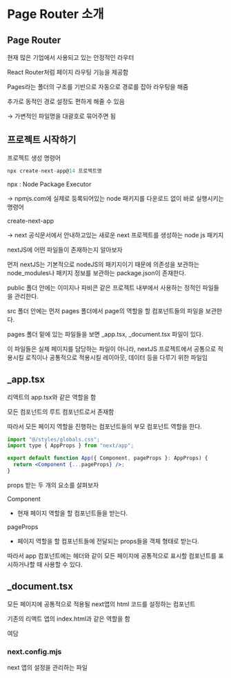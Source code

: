# Page Router 소개

## Page Router

현재 많은 기업에서 사용되고 있는 안정적인 라우터

React Router처럼 페이지 라우팅 기능을 제공함

Pages라는 폴더의 구조를 기반으로 자동으로 경로를 잡아 라우팅을 해줌

추가로 동적인 경로 설정도 편하게 해줄 수 있음

→ 가변적인 파일명을 대괄호로 묶어주면 됨 

## 프로젝트 시작하기

프로젝트 생성 명령어

```jsx
npx create-next-app@14 프로젝트명
```

npx : Node Package Executor

→ npmjs.com에 실제로 등록되어있는 node 패키지를 다운로드 없이 바로 실행시키는 명령어

create-next-app

→ next 공식문서에서 안내하고있는 새로운 next 프로젝트를 생성하는 node js 패키지

nextJS에 어떤 파일들이 존재하는지 알아보자

먼저 nextJS는 기본적으로 nodeJS의 패키지이기 때문에 의존성을 보관하는 node_modules나 패키지 정보를 보관하는 package.json이 존재한다.

public 폴더 안에는 이미지나 파비콘 같은 프로젝트 내부에서 사용하는 정적인 파일들을 관리한다.

src 폴더 안에는 먼저 pages 폴더에서 page의 역할을 할 컴포넌트들의 파일을 보관한다.

pages 폴더 밑에 있는 파일들을 보면 _app.tsx, _document.tsx 파일이 있다.

이 파일들은 실제 페이지를 담당하는 파일이 아니라, nextJS 프로젝트에서 공통으로 적용시킬 로직이나 공통적으로 적용시킬 레이아웃, 데이터 등을 다루기 위한 파일임

## _app.tsx

리액트의 app.tsx와 같은 역할을 함

모든 컴포넌트의 루트 컴포넌트로서 존재함

따라서 모든 페이지 역할을 진행하는 컴포넌트들의 부모 컴포넌트 역할을 한다.

```jsx
import "@/styles/globals.css";
import type { AppProps } from "next/app";

export default function App({ Component, pageProps }: AppProps) {
  return <Component {...pageProps} />;
}
```

props 받는 두 개의 요소를 살펴보자

Component

- 현재 페이지 역할을 할 컴포넌트들을 받는다.

pageProps

- 페이지 역할을 할 컴포넌트들에 전달되는 props들을 객체 형태로 받는다.

따라서 app 컴포넌트에는 헤더와 같이 모든 페이지에 공통적으로 표시할 컴포넌트를 표시하거나할 때 사용할 수 있다.

## _document.tsx

모든 페이지에 공통적으로 적용될 next앱의 html 코드를 설정하는 컴포넌트

기존의 리액트 앱의 index.html과 같은 역할을 함

여담

### next.config.mjs

next 앱의 설정을 관리하는 파일